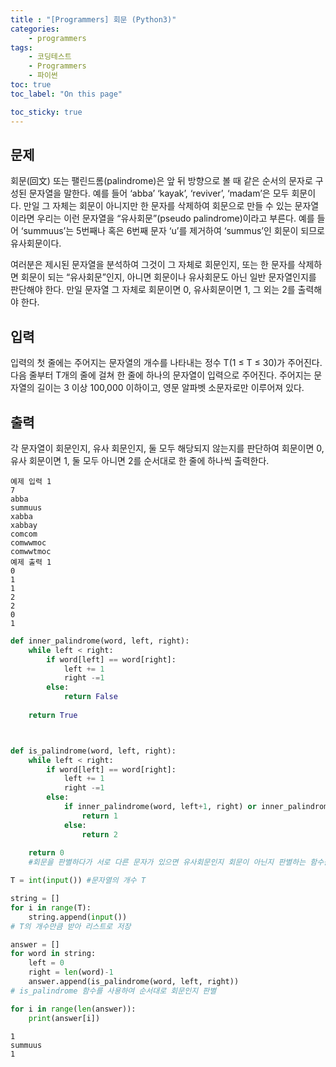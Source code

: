 ```yaml
---
title : "[Programmers] 회문 (Python3)"
categories:
    - programmers
tags:
    - 코딩테스트
    - Programmers
    - 파이썬
toc: true
toc_label: "On this page"

toc_sticky: true
---
```


## 문제
회문(回文) 또는 팰린드롬(palindrome)은 앞 뒤 방향으로 볼 때 같은 순서의 문자로 구성된 문자열을 말한다. 예를 들어 ‘abba’ ‘kayak’, ‘reviver’, ‘madam’은 모두 회문이다. 만일 그 자체는 회문이 아니지만 한 문자를 삭제하여 회문으로 만들 수 있는 문자열이라면 우리는 이런 문자열을 “유사회문”(pseudo palindrome)이라고 부른다. 예를 들어 ‘summuus’는 5번째나 혹은 6번째 문자 ‘u’를 제거하여 ‘summus’인 회문이 되므로 유사회문이다.

여러분은 제시된 문자열을 분석하여 그것이 그 자체로 회문인지, 또는 한 문자를 삭제하면 회문이 되는 “유사회문”인지, 아니면 회문이나 유사회문도 아닌 일반 문자열인지를 판단해야 한다. 만일 문자열 그 자체로 회문이면 0, 유사회문이면 1, 그 외는 2를 출력해야 한다. 

## 입력

입력의 첫 줄에는 주어지는 문자열의 개수를 나타내는 정수 T(1 ≤ T ≤ 30)가 주어진다. 다음 줄부터 T개의 줄에 걸쳐 한 줄에 하나의 문자열이 입력으로 주어진다. 주어지는 문자열의 길이는 3 이상 100,000 이하이고, 영문 알파벳 소문자로만 이루어져 있다.

## 출력

각 문자열이 회문인지, 유사 회문인지, 둘 모두 해당되지 않는지를 판단하여 회문이면 0, 유사 회문이면 1, 둘 모두 아니면 2를 순서대로 한 줄에 하나씩 출력한다.

```
예제 입력 1  
7
abba
summuus
xabba
xabbay
comcom
comwwmoc
comwwtmoc
예제 출력 1  
0
1
1
2
2
0
1
```


```python
def inner_palindrome(word, left, right):
    while left < right:
        if word[left] == word[right]:
            left += 1
            right -=1
        else:
            return False
            
    return True



def is_palindrome(word, left, right):
    while left < right:
        if word[left] == word[right]:
            left += 1
            right -=1
        else:
            if inner_palindrome(word, left+1, right) or inner_palindrome(word, left, right-1):
                return 1
            else:
                return 2
            
    return 0
    #회문을 판별하다가 서로 다른 문자가 있으면 유사회문인지 회문이 아닌지 판별하는 함수를 재귀함수를 사용하여 정의

T = int(input()) #문자열의 개수 T

string = []
for i in range(T):
    string.append(input())
# T의 개수만큼 받아 리스트로 저장

answer = []
for word in string:
    left = 0
    right = len(word)-1
    answer.append(is_palindrome(word, left, right))
# is_palindrome 함수를 사용하여 순서대로 회문인지 판별

for i in range(len(answer)):
    print(answer[i])
```

    1
    summuus
    1

